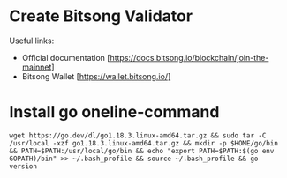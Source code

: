 # Create Bitsong Validator

Useful links:

- Official documentation [https://docs.bitsong.io/blockchain/join-the-mainnet]<br />
- Bitsong Wallet [https://wallet.bitsong.io/]<br />

# Install go oneline-command

```wget https://go.dev/dl/go1.18.3.linux-amd64.tar.gz && sudo tar -C /usr/local -xzf go1.18.3.linux-amd64.tar.gz && mkdir -p $HOME/go/bin && PATH=$PATH:/usr/local/go/bin && echo "export PATH=$PATH:$(go env GOPATH)/bin" >> ~/.bash_profile && source ~/.bash_profile && go version```
